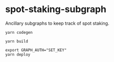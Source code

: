 # spot-staking-subgraph

Ancillary subgraphs to keep track of spot staking. 


```
yarn codegen

yarn build

export GRAPH_AUTH="SET_KEY"
yarn deploy
```